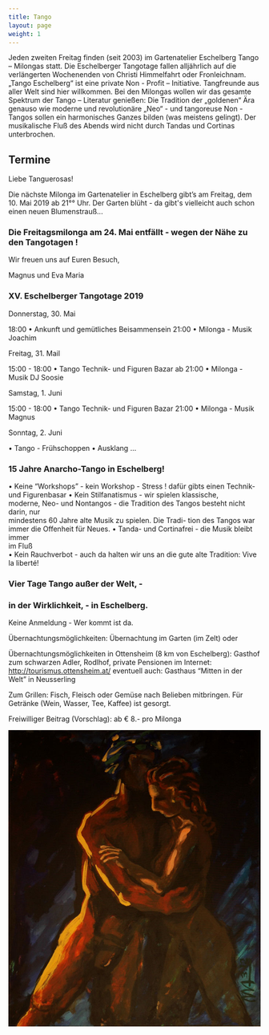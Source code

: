 ```yaml
---
title: Tango
layout: page
weight: 1
---
```


Jeden zweiten Freitag finden (seit 2003) im Gartenatelier Eschelberg Tango – Milongas statt. Die Eschelberger Tangotage fallen alljährlich auf die verlängerten Wochenenden von Christi Himmelfahrt oder Fronleichnam.  
„Tango Eschelberg“ ist eine private Non - Profit – Initiative. Tangfreunde aus aller Welt sind hier willkommen.
Bei den Milongas wollen wir das gesamte Spektrum der Tango – Literatur genießen: Die Tradition der „goldenen“ Ära genauso wie moderne und revolutionäre „Neo“ - und tangoreuse Non -Tangos sollen ein harmonisches Ganzes bilden (was meistens gelingt).
Der musikalische Fluß des Abends wird nicht durch Tandas und Cortinas unterbrochen.

## Termine

Liebe Tanguerosas!

Die nächste Milonga im Gartenatelier in Eschelberg gibt’s am Freitag, dem 10. Mai 2019 ab 21°° Uhr.
Der Garten blüht - da gibt's vielleicht auch schon einen neuen Blumenstrauß...

### Die Freitagsmilonga am 24. Mai entfällt - wegen der Nähe zu den Tangotagen ! 

Wir freuen uns auf Euren Besuch,

Magnus und Eva Maria

### XV. Eschelberger Tangotage 2019

Donnerstag, 30. Mai

18:00	    • Ankunft und gemütliches Beisammensein
21:00	    • Milonga - Musik Joachim

Freitag, 31. Mail

15:00 - 18:00 • Tango Technik- und Figuren Bazar
ab 21:00	    •  Milonga - Musik DJ Soosie

Samstag, 1. Juni

15:00 - 18:00 • Tango Technik- und Figuren Bazar
21:00	    •  Milonga - Musik Magnus

Sonntag, 2. Juni

• Tango - Frühschoppen
• Ausklang ...

### 15 Jahre Anarcho-Tango in Eschelberg!

• Keine “Workshops” - kein Workshop - Stress !
   dafür gibts einen Technik- und Figurenbasar
• Kein Stilfanatismus - wir spielen klassische,  	   	
   moderne, Neo- und Nontangos - 
   die Tradition des Tangos besteht nicht darin, nur  	      	 
   mindestens 60 Jahre alte Musik zu spielen. Die Tradi- 
   tion des Tangos war immer die Offenheit für Neues.
• Tanda- und Cortinafrei - die Musik bleibt immer    	   	  
  im Fluß      
• Kein Rauchverbot - auch da halten wir uns an die
   gute alte Tradition: Vive la liberté!

### Vier Tage Tango außer der Welt, -
### in der Wirklichkeit, - in Eschelberg.

Keine Anmeldung - Wer kommt ist da.

Übernachtungsmöglichkeiten:
Übernachtung im Garten (im Zelt) oder

Übernachtungsmöglichkeiten in 
Ottensheim (8 km von Eschelberg): Gasthof zum schwarzen Adler, Rodlhof, private Pensionen im Internet: http://tourismus.ottensheim.at/ eventuell auch: Gasthaus “Mitten in der Welt” in Neusserling

Zum Grillen: Fisch,  Fleisch oder Gemüse nach Belieben mitbringen. Für Getränke (Wein, Wasser, Tee, Kaffee) ist gesorgt.

Freiwilliger Beitrag (Vorschlag): ab € 8.- pro Milonga 

![Titel](/files/tango/TB12_248.jpg)
